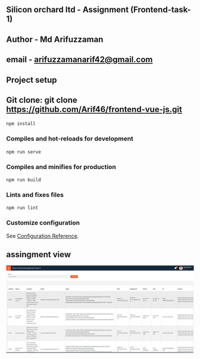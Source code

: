 ## Silicon orchard ltd - Assignment (Frontend-task-1)

## Author - Md Arifuzzaman

## email - arifuzzamanarif42@gmail.com

## Project setup
## Git clone: git clone https://github.com/Arif46/frontend-vue-js.git
```
npm install
```

### Compiles and hot-reloads for development
```
npm run serve
```

### Compiles and minifies for production
```
npm run build
```

### Lints and fixes files
```
npm run lint
```

### Customize configuration
See [Configuration Reference](https://cli.vuejs.org/config/).

## assingment view
![CHEESE!](view-page.jpg)